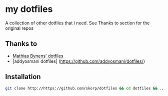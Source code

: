 # my dotfiles
A collection of other dotfiles that i need.
See Thanks to section for the original repos



## Thanks to
* [Mathias Bynens' dotfiles](https://github.com/mathiasbynens/dotfiles)
* [addyosmani  dotfiles] (https://github.com/addyosmani/dotfiles/)

## Installation
```bash
git clone http://https://github.com/skorp/dotfiles && cd dotfiles && ./init.sh
```